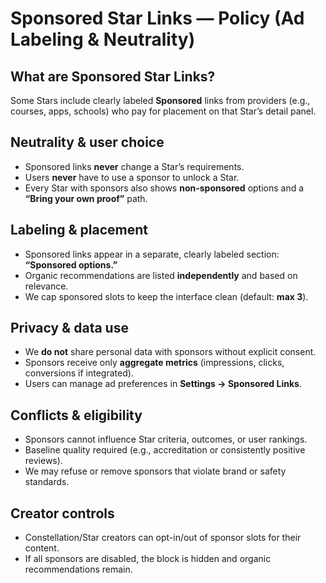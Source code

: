 # Sponsored Star Links — Policy (Ad Labeling & Neutrality)

## What are Sponsored Star Links?
Some Stars include clearly labeled **Sponsored** links from providers (e.g., courses, apps, schools) who pay for placement on that Star’s detail panel.

## Neutrality & user choice
- Sponsored links **never** change a Star’s requirements.
- Users **never** have to use a sponsor to unlock a Star.
- Every Star with sponsors also shows **non-sponsored** options and a **“Bring your own proof”** path.

## Labeling & placement
- Sponsored links appear in a separate, clearly labeled section: **“Sponsored options.”**
- Organic recommendations are listed **independently** and based on relevance.
- We cap sponsored slots to keep the interface clean (default: **max 3**).

## Privacy & data use
- We **do not** share personal data with sponsors without explicit consent.
- Sponsors receive only **aggregate metrics** (impressions, clicks, conversions if integrated).
- Users can manage ad preferences in **Settings → Sponsored Links**.

## Conflicts & eligibility
- Sponsors cannot influence Star criteria, outcomes, or user rankings.
- Baseline quality required (e.g., accreditation or consistently positive reviews).
- We may refuse or remove sponsors that violate brand or safety standards.

## Creator controls
- Constellation/Star creators can opt-in/out of sponsor slots for their content.
- If all sponsors are disabled, the block is hidden and organic recommendations remain.
